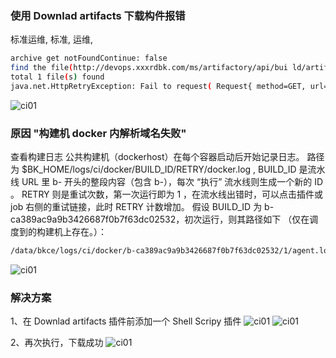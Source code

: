 ### 使用 Downlad artifacts 下载构件报错

标准运维,
标准,
运维,

```bash
archive get notFoundContinue: false
find the file(http://devops.xxxrdbk.com/ms/artifactory/api/bui ld/artifactories/file/down1oad2filePath=%2Fbk- archive%2FdemoX2Fp- 0311522845ca1caa374393e81f4%2Fb-18aabeb817174aa19cd4bb751067e8bdX2Fopms.tar.gz) in repo!
total 1 file(s) found
java.net.HttpRetryException: Fail to request( Request{ method=GET, url=http://devops.xbirdbk.com/ms/artifactory/api//build/artifactories/file/download?filePath=%2Fbk-archive%2Fdemo%2Fp-09371152cc20455ca1caa374393e81f4%2Fb- 18aabeb017174aa19cd4bb751067e8bd%2Fopms.tar.gz, tags={}}), try to retry 5 

```
![ci01](./media/ci01.png)

### 原因 "构建机 docker 内解析域名失败"

查看构建日志
公共构建机（dockerhost）在每个容器启动后开始记录日志。 路径为 $BK_HOME/logs/ci/docker/BUILD_ID/RETRY/docker.log , BUILD_ID 是流水线 URL 里 b- 开头的整段内容（包含 b-），每次 “执行” 流水线则生成一个新的 ID 。 RETRY 则是重试次数，第一次运行即为 1 ，在流水线出错时，可以点击插件或 job 右侧的重试链接，此时 RETRY 计数增加。 假设 BUILD_ID 为 b-ca389ac9a9b3426687f0b7f63dc02532，初次运行，则其路径如下 （仅在调度到的构建机上存在。）：
```bash
/data/bkce/logs/ci/docker/b-ca389ac9a9b3426687f0b7f63dc02532/1/agent.log
```
![ci01](./media/ci02.png)



### 解决方案 

1、在 Downlad artifacts 插件前添加一个 Shell Scripy 插件
![ci01](./media/ci03.png)
![ci01](./media/ci04.png)


2、再次执行，下载成功
![ci01](./media/ci05.png)
